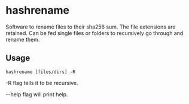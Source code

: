 # hashrename
Software to rename files to their sha256 sum. The file extensions are retained. Can be fed single files or folders to recursively go through and rename them.

## Usage
```hashrename [files/dirs] -R```

-R flag tells it to be recursive.

--help flag will print help.
